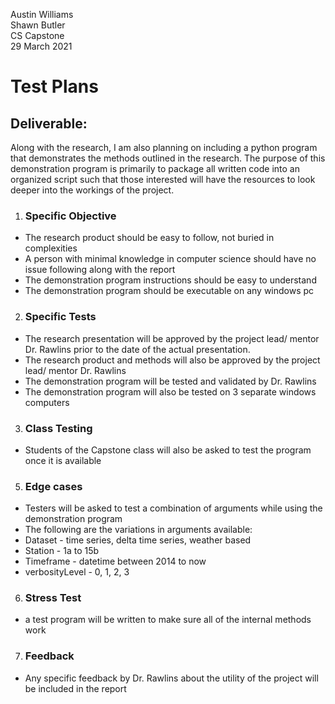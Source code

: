 Austin Williams  
Shawn Butler  
CS Capstone  
29 March 2021  

# Test Plans


## Deliverable:

Along with the research, I am also planning on including a python program that demonstrates the methods outlined in the research. The purpose of this demonstration program is primarily to package all written code into an organized script such that those interested will have the resources to look deeper into the workings of the project. 


1. ### Specific Objective  
- The research product should be easy to follow, not buried in complexities
- A person with minimal knowledge in computer science should have no issue following along with the report
- The demonstration program instructions should be easy to understand
- The demonstration program should be executable on any windows pc
2. ### Specific Tests
- The research presentation will be approved by the project lead/ mentor Dr. Rawlins prior to the date of the actual presentation.
- The research product and methods will also be approved by the project lead/ mentor Dr. Rawlins
- The demonstration program will be tested and validated by Dr. Rawlins
- The demonstration program will also be tested on 3 separate windows computers
3. ### Class Testing
- Students of the Capstone class will also be asked to test the program once it is available
5. ### Edge cases
- Testers will be asked to test a combination of arguments while using the demonstration program
- The following are the variations in arguments available:
- Dataset - time series, delta time series, weather based
- Station - 1a to 15b
- Timeframe - datetime between 2014 to now
- verbosityLevel - 0, 1, 2, 3
6. ### Stress Test
- a test program will be written to make sure all of the internal methods work
7. ### Feedback
- Any specific feedback by Dr. Rawlins about the utility of the project will be included in the report

